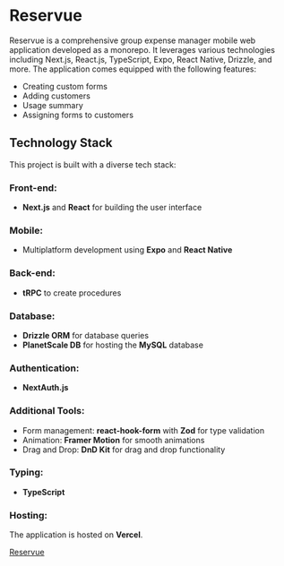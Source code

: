 # Reservue

Reservue is a comprehensive group expense manager mobile web application developed as a monorepo. It leverages various technologies including Next.js, React.js, TypeScript, Expo, React Native, Drizzle, and more. The application comes equipped with the following features:

- Creating custom forms
- Adding customers
- Usage summary
- Assigning forms to customers

## Technology Stack

This project is built with a diverse tech stack:

### Front-end:

- **Next.js** and **React** for building the user interface

### Mobile:

- Multiplatform development using **Expo** and **React Native**

### Back-end:

- **tRPC** to create procedures

### Database:

- **Drizzle ORM** for database queries
- **PlanetScale DB** for hosting the **MySQL** database

### Authentication:

- **NextAuth.js**

### Additional Tools:

- Form management: **react-hook-form** with **Zod** for type validation
- Animation: **Framer Motion** for smooth animations
- Drag and Drop: **DnD Kit** for drag and drop functionality

### Typing:

- **TypeScript**

### Hosting:

The application is hosted on **Vercel**.

[Reservue](https://reservue.vercel.app)
